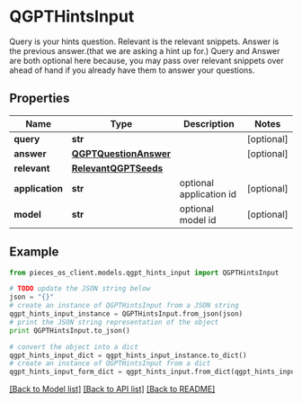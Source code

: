 # QGPTHintsInput

Query is your hints question. Relevant is the relevant snippets. Answer is the previous answer.(that we are asking a hint up for.)  Query and Answer are both optional here because, you may pass over relevant snippets over ahead of hand if you already have them to answer your questions.

## Properties
Name | Type | Description | Notes
------------ | ------------- | ------------- | -------------
**query** | **str** |  | [optional] 
**answer** | [**QGPTQuestionAnswer**](QGPTQuestionAnswer.md) |  | [optional] 
**relevant** | [**RelevantQGPTSeeds**](RelevantQGPTSeeds.md) |  | 
**application** | **str** | optional application id | [optional] 
**model** | **str** | optional model id | [optional] 

## Example

```python
from pieces_os_client.models.qgpt_hints_input import QGPTHintsInput

# TODO update the JSON string below
json = "{}"
# create an instance of QGPTHintsInput from a JSON string
qgpt_hints_input_instance = QGPTHintsInput.from_json(json)
# print the JSON string representation of the object
print QGPTHintsInput.to_json()

# convert the object into a dict
qgpt_hints_input_dict = qgpt_hints_input_instance.to_dict()
# create an instance of QGPTHintsInput from a dict
qgpt_hints_input_form_dict = qgpt_hints_input.from_dict(qgpt_hints_input_dict)
```
[[Back to Model list]](../README.md#documentation-for-models) [[Back to API list]](../README.md#documentation-for-api-endpoints) [[Back to README]](../README.md)



